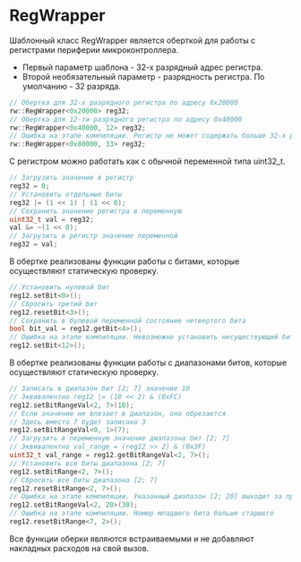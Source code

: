 # RegWrapper

Шаблонный класс RegWrapper является оберткой для работы с регистрами периферии микроконтроллера.
* Первый параметр шаблона - 32-х разрядный адрес регистра.
* Второй необязательный параметр - разрядность регистра. По умолчанию - 32 разряда.
```C++
// Обертка для 32-х разрядного регистра по адресу 0x20000
rw::RegWrapper<0x20000> reg32;
// Обертка для 12-ти разрядного регистра по адресу 0x40000
rw::RegWrapper<0x40000, 12> reg32;
// Ошибка на этапе компиляции. Регистр не может содержать больше 32-х разрядов
rw::RegWrapper<0x80000, 33> reg32;
```
С регистром можно работать как с обычной переменной типа uint32_t.
```C++
// Загрузить значение в регистр
reg32 = 0;
// Установить отдельные биты
reg32 |= (1 << 1) | (1 << 0);
// Сохранить значение регистра в переменную
uint32_t val = reg32;
val &= ~(1 << 0);
// Загрузить в регистр значение переменной
reg32 = val;
```

В обертке реализованы функции работы с битами, которые осуществляют
статическую проверку.
```C++
// Установить нулевой бит
reg12.setBit<0>();
// Сбросить третий бит
reg12.resetBit<3>();
// Сохранить в булевой переменной состояние четвертого бита
bool bit_val = reg12.getBit<4>();
// Ошибка на этапе компиляции. Невозможно установить несуществующий бит
reg12.setBit<12>();
```

В обертке реализованы функции работы с диапазонами битов, которые осуществляют
статическую проверку.
```C++
// Записать в диапазон бит [2; 7] значение 10
// Эквивалентно reg12 |= (10 << 2) & (0xFС)
reg12.setBitRangeVal<2, 7>(10);
// Если значение не влезает в диапазон, оно обрезается
// Здесь вместо 7 будет записано 3
reg12.setBitRangeVal<0, 1>(7);
// Загрузить в переменную значение диапазона бит [2; 7]
// Эквивалентно val_range = (reg12 >> 2) & (0x3F)
uint32_t val_range = reg12.getBitRangeVal<2, 7>();
// Установить все биты диапазона [2; 7]
reg12.setBitRange<2, 7>();
// Сбросить все биты диапазона [2; 7]
reg12.resetBitRange<2, 7>();
// Ошибка на этапе компиляции. Указанный диапазон [2; 20] выходит за пределы регистра
reg12.setBitRangeVal<2, 20>(30);
// Ошибка на этапе компиляции. Номер младшего бита больше старшего
reg12.resetBitRange<7, 2>();
```

Все функции оберки являются встраиваемыми и не добавляют накладных расходов на свой вызов.
